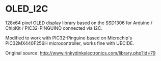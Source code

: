 # OLED_I2C
128x64 pixel OLED display library based on the SSD1306 for Arduino / ChipKit / PIC32-PINGUINO connected via I2C.

Modified to work with PIC32-Pinguino based on Microchip's PIC32MX440F256H microcontroller, works fine with UECIDE.

Original source:
http://www.rinkydinkelectronics.com/library.php?id=79
